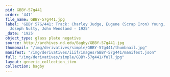```yaml
---
pid: GBBY-57g441
order: '441'
file_name: GBBY-57g441.jpg
label: 'GBBY 57G/441: Track: Charley Judge, Eugene (Scrap Iron) Young, Francis McTiernan,
  Joseph Nulty, John Wendland - 1925'
_date: '1925'
object_type: glass plate negative
source: http://archives.nd.edu/Bagby/GBBY-57g441.jpg
thumbnail: "/img/derivatives/simple/GBBY-57g441/thumbnail.jpg"
manifest: "/img/derivatives/iiif/images/GBBY-57g441/manifest.json"
full: "/img/derivatives/simple/GBBY-57g441/full.jpg"
layout: generic_collection_item
collection: bagby
---
```

